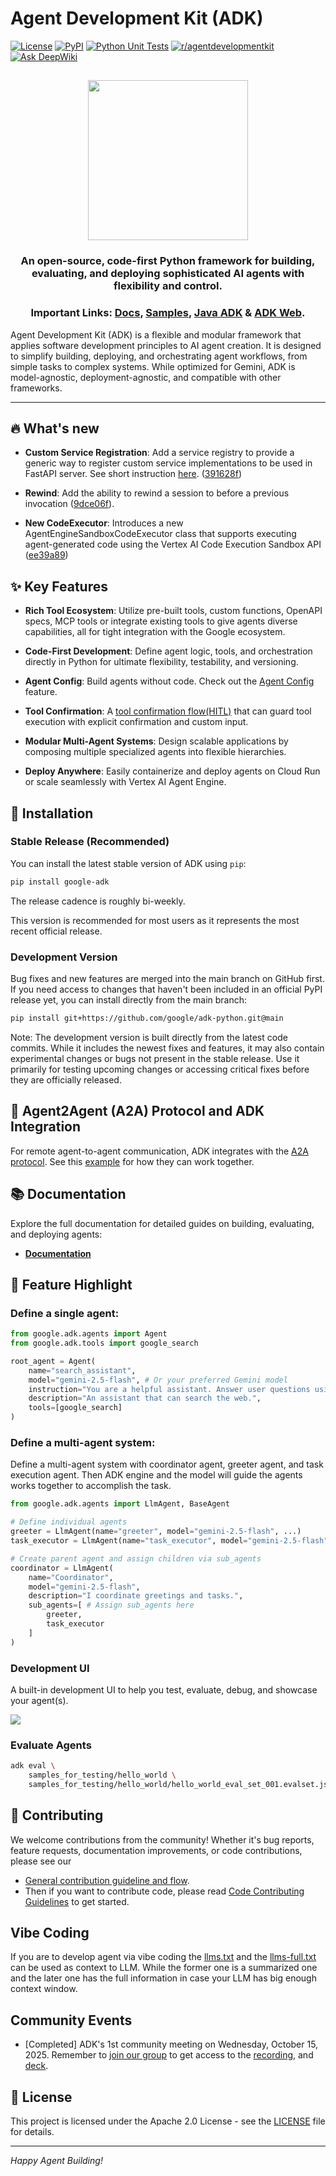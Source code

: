 # Agent Development Kit (ADK)

[![License](https://img.shields.io/badge/License-Apache_2.0-blue.svg)](LICENSE)
[![PyPI](https://img.shields.io/pypi/v/google-adk)](https://pypi.org/project/google-adk/)
[![Python Unit Tests](https://github.com/google/adk-python/actions/workflows/python-unit-tests.yml/badge.svg)](https://github.com/google/adk-python/actions/workflows/python-unit-tests.yml)
[![r/agentdevelopmentkit](https://img.shields.io/badge/Reddit-r%2Fagentdevelopmentkit-FF4500?style=flat&logo=reddit&logoColor=white)](https://www.reddit.com/r/agentdevelopmentkit/)
[![Ask DeepWiki](https://deepwiki.com/badge.svg)](https://deepwiki.com/google/adk-python)

<html>
    <h2 align="center">
      <img src="https://raw.githubusercontent.com/google/adk-python/main/assets/agent-development-kit.png" width="256"/>
    </h2>
    <h3 align="center">
      An open-source, code-first Python framework for building, evaluating, and deploying sophisticated AI agents with flexibility and control.
    </h3>
    <h3 align="center">
      Important Links:
      <a href="https://google.github.io/adk-docs/">Docs</a>,
      <a href="https://github.com/google/adk-samples">Samples</a>,
      <a href="https://github.com/google/adk-java">Java ADK</a> &
      <a href="https://github.com/google/adk-web">ADK Web</a>.
    </h3>
</html>

Agent Development Kit (ADK) is a flexible and modular framework that applies
software development principles to AI agent creation. It is designed to
simplify building, deploying, and orchestrating agent workflows, from simple
tasks to complex systems. While optimized for Gemini, ADK is model-agnostic,
deployment-agnostic, and compatible with other frameworks.

---

## 🔥 What's new

- **Custom Service Registration**: Add a service registry to provide a generic way to register custom service implementations to be used in FastAPI server. See short instruction [here](https://github.com/google/adk-python/discussions/3175#discussioncomment-14745120). ([391628f](https://github.com/google/adk-python/commit/391628fcdc7b950c6835f64ae3ccab197163c990))

- **Rewind**: Add the ability to rewind a session to before a previous invocation ([9dce06f](https://github.com/google/adk-python/commit/9dce06f9b00259ec42241df4f6638955e783a9d1)).

- **New CodeExecutor**: Introduces a new AgentEngineSandboxCodeExecutor class that supports executing agent-generated code using the Vertex AI Code Execution Sandbox API ([ee39a89](https://github.com/google/adk-python/commit/ee39a891106316b790621795b5cc529e89815a98))

## ✨ Key Features

- **Rich Tool Ecosystem**: Utilize pre-built tools, custom functions,
  OpenAPI specs, MCP tools or integrate existing tools to give agents diverse
  capabilities, all for tight integration with the Google ecosystem.

- **Code-First Development**: Define agent logic, tools, and orchestration
  directly in Python for ultimate flexibility, testability, and versioning.

- **Agent Config**: Build agents without code. Check out the
  [Agent Config](https://google.github.io/adk-docs/agents/config/) feature.

- **Tool Confirmation**: A [tool confirmation flow(HITL)](https://google.github.io/adk-docs/tools/confirmation/) that can guard tool execution with explicit confirmation and custom input.

- **Modular Multi-Agent Systems**: Design scalable applications by composing
  multiple specialized agents into flexible hierarchies.

- **Deploy Anywhere**: Easily containerize and deploy agents on Cloud Run or
  scale seamlessly with Vertex AI Agent Engine.

## 🚀 Installation

### Stable Release (Recommended)

You can install the latest stable version of ADK using `pip`:

```bash
pip install google-adk
```

The release cadence is roughly bi-weekly.

This version is recommended for most users as it represents the most recent official release.

### Development Version
Bug fixes and new features are merged into the main branch on GitHub first. If you need access to changes that haven't been included in an official PyPI release yet, you can install directly from the main branch:

```bash
pip install git+https://github.com/google/adk-python.git@main
```

Note: The development version is built directly from the latest code commits. While it includes the newest fixes and features, it may also contain experimental changes or bugs not present in the stable release. Use it primarily for testing upcoming changes or accessing critical fixes before they are officially released.

## 🤖 Agent2Agent (A2A) Protocol and ADK Integration

For remote agent-to-agent communication, ADK integrates with the
[A2A protocol](https://github.com/google-a2a/A2A/).
See this [example](https://github.com/a2aproject/a2a-samples/tree/main/samples/python/agents)
for how they can work together.

## 📚 Documentation

Explore the full documentation for detailed guides on building, evaluating, and
deploying agents:

* **[Documentation](https://google.github.io/adk-docs)**

## 🏁 Feature Highlight

### Define a single agent:

```python
from google.adk.agents import Agent
from google.adk.tools import google_search

root_agent = Agent(
    name="search_assistant",
    model="gemini-2.5-flash", # Or your preferred Gemini model
    instruction="You are a helpful assistant. Answer user questions using Google Search when needed.",
    description="An assistant that can search the web.",
    tools=[google_search]
)
```

### Define a multi-agent system:

Define a multi-agent system with coordinator agent, greeter agent, and task execution agent. Then ADK engine and the model will guide the agents works together to accomplish the task.

```python
from google.adk.agents import LlmAgent, BaseAgent

# Define individual agents
greeter = LlmAgent(name="greeter", model="gemini-2.5-flash", ...)
task_executor = LlmAgent(name="task_executor", model="gemini-2.5-flash", ...)

# Create parent agent and assign children via sub_agents
coordinator = LlmAgent(
    name="Coordinator",
    model="gemini-2.5-flash",
    description="I coordinate greetings and tasks.",
    sub_agents=[ # Assign sub_agents here
        greeter,
        task_executor
    ]
)
```

### Development UI

A built-in development UI to help you test, evaluate, debug, and showcase your agent(s).

<img src="https://raw.githubusercontent.com/google/adk-python/main/assets/adk-web-dev-ui-function-call.png"/>

###  Evaluate Agents

```bash
adk eval \
    samples_for_testing/hello_world \
    samples_for_testing/hello_world/hello_world_eval_set_001.evalset.json
```

## 🤝 Contributing

We welcome contributions from the community! Whether it's bug reports, feature requests, documentation improvements, or code contributions, please see our
- [General contribution guideline and flow](https://google.github.io/adk-docs/contributing-guide/).
- Then if you want to contribute code, please read [Code Contributing Guidelines](./CONTRIBUTING.md) to get started.

## Vibe Coding

If you are to develop agent via vibe coding the [llms.txt](./llms.txt) and the [llms-full.txt](./llms-full.txt) can be used as context to LLM. While the former one is a summarized one and the later one has the full information in case your LLM has big enough context window.

## Community Events

- [Completed] ADK's 1st community meeting on Wednesday, October 15, 2025. Remember to [join our group](https://groups.google.com/g/adk-community) to get access to the [recording](https://drive.google.com/file/d/1rpXDq5NSH8-MyMeYI6_5pZ3Lhn0X9BQf/view), and [deck](https://docs.google.com/presentation/d/1_b8LG4xaiadbUUDzyNiapSFyxanc9ZgFdw7JQ6zmZ9Q/edit?slide=id.g384e60cdaca_0_658&resourcekey=0-tjFFv0VBQhpXBPCkZr0NOg#slide=id.g384e60cdaca_0_658).

## 📄 License

This project is licensed under the Apache 2.0 License - see the [LICENSE](LICENSE) file for details.

---

*Happy Agent Building!*
